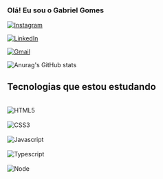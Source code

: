 ### Olá! Eu sou o Gabriel Gomes


[![Instagram](https://img.shields.io/badge/Instagram-E4405F?style=for-the-badge&logo=instagram&logoColor=white)](https://www.instagram.com/gabriel_lsv/)

[![LinkedIn](https://img.shields.io/badge/LinkedIn-0077B5?style=for-the-badge&logo=linkedin&logoColor=white)](https://www.linkedin.com/in/gabriel-gomes-8a466117b/)

[![Gmail](https://img.shields.io/badge/Gmail-D14836?style=for-the-badge&logo=gmail&logoColor=white)](gabrieelgomes73@gmail.com)

![Anurag's GitHub stats](https://github-readme-stats.vercel.app/api?username=Gabriel-G0mes&show_icons=true&theme=tokyonight)

## Tecnologias que estou estudando

<div style="display: inline_block"><br/>
  <img align="center" alt="HTML5" src="https://img.shields.io/badge/HTML5-E34F26?style=for-the-badge&logo=html5&logoColor=white" />
</div>

<div style="display: inline_block"><br/>
  <img align="center" alt="CSS3" src="https://img.shields.io/badge/CSS3-1572B6?style=for-the-badge&logo=css3&logoColor=white" />
</div>

<div style="display: inline_block"><br/>
  <img align="center" alt="Javascript" src="https://img.shields.io/badge/JavaScript-F7DF1E?style=for-the-badge&logo=javascript&logoColor=black" />
</div>

<div style="display: inline_block"><br/>
  <img align="center" alt="Typescript" src="https://img.shields.io/badge/TypeScript-007ACC?style=for-the-badge&logo=typescript&logoColor=white" />
</div>

<div style="display: inline_block"><br/>
  <img align="center" alt="Node" src="https://img.shields.io/badge/Node.js-43853D?style=for-the-badge&logo=node.js&logoColor=white" />
</div>



